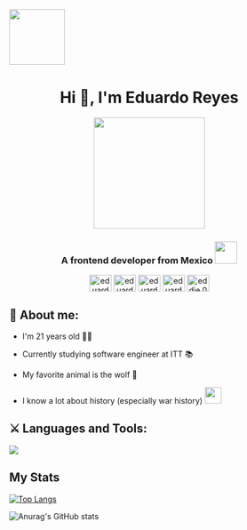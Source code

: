 <div display="flex" fleDirection="row">
  <img src="https://media.giphy.com/media/TO5meWLySRoZg0GX99/giphy.gif" width="100px"/>
  <img src="https://komarev.com/ghpvc/?username=eduardo-re&style=flat-square&color=blue" alt=""/>
</div>

<h1 align="center">Hi 👋, I'm Eduardo Reyes</h1>

<div align="center">
  <img src="https://media.giphy.com/media/Ll22OhMLAlVDb8UQWe/giphy.gif" width="200px"/>
<h3>A frontend developer from Mexico <img src="https://media.giphy.com/media/KEMRnQeoGymBRvuAn4/giphy.gif" width="40px" /></h3>
  <a href="https://linkedin.com/in/eduardo reyes" target="blank"><img align="center" src="https://skillicons.dev/icons?i=linkedin" alt="eduardo reyes" height="30" width="40" /></a>
  <a href="https://stackoverflow.com/users/20694458/eduardo-reyes-espinoza" target="blank"><img align="center" src="https://skillicons.dev/icons?i=stackoverflow" alt="eduardo reyes espinoza" height="30" width="40" /></a>
  <a href="https://stackoverflow.com/users/20694458/eduardo-reyes-espinoza" target="blank"><img align="center" src="https://skillicons.dev/icons?i=discord" alt="eduardo reyes espinoza" height="30" width="40" /></a>
  <a href="https://fb.com/eduardo reyes" target="blank"><img align="center" src="https://raw.githubusercontent.com/rahuldkjain/github-profile-readme-generator/master/src/images/icons/Social/facebook.svg" alt="eduardo reyes" height="30" width="40" /></a>
  <a href="https://instagram.com/eddie.016" target="blank"><img align="center" src="https://raw.githubusercontent.com/rahuldkjain/github-profile-readme-generator/master/src/images/icons/Social/instagram.svg" alt="eddie.016" height="30" width="40" /></a>
</div>

<div align="left">
<h2 align="left">🤴 About me:</h3>
<div align="left">

  - I'm 21 years old 👨‍🎓

  - Currently studying software engineer at ITT 📚

  - My favorite animal is the wolf 🐺

  - I know a lot about history (especially war history) <img src="https://media.giphy.com/media/h1XoSdqxFuJyomS9Wx/giphy.gif" width="30px" />
</div>
</div>

<div align="left">
<h2 align="left">⚔ Languages and Tools:</h3>
<a href="https://skillicons.dev">
    <img src="https://skillicons.dev/icons?i=git,azure,cs,css,figma,firebase,html,js,jest,linux,materialui,matlab,mongodb,nestjs,mysql,nextjs,nodejs,ps,py,react,redux,regex,tailwind,vite,vscode,xd" />
  </a>
</div>

<div align="left">
  <h2>My Stats</h2>
</div>

[![Top
Langs](https://github-readme-stats.vercel.app/api/top-langs/?username=eduardo-re&layout=compact&theme=gotham&hide_border=true&card_width=10)](https://github.com/anuraghazra/github-readme-stats)

![Anurag's GitHub
stats](https://github-readme-stats.vercel.app/api?username=eduardo-re&show_icons=true&theme=gotham&hide_border=true)
